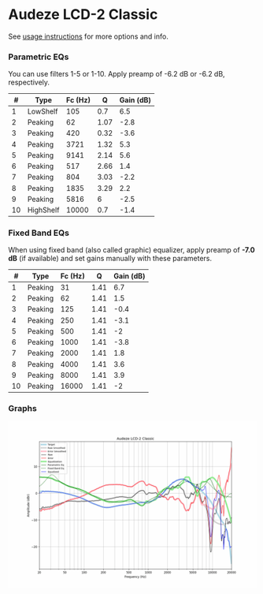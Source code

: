 # Audeze LCD-2 Classic
See [usage instructions](https://github.com/jaakkopasanen/AutoEq#usage) for more options and info.

### Parametric EQs
You can use filters 1-5 or 1-10. Apply preamp of -6.2 dB or -6.2 dB, respectively.

|   # | Type      |   Fc (Hz) |    Q |   Gain (dB) |
|-----|-----------|-----------|------|-------------|
|   1 | LowShelf  |       105 | 0.7  |         6.5 |
|   2 | Peaking   |        62 | 1.07 |        -2.8 |
|   3 | Peaking   |       420 | 0.32 |        -3.6 |
|   4 | Peaking   |      3721 | 1.32 |         5.3 |
|   5 | Peaking   |      9141 | 2.14 |         5.6 |
|   6 | Peaking   |       517 | 2.66 |         1.4 |
|   7 | Peaking   |       804 | 3.03 |        -2.2 |
|   8 | Peaking   |      1835 | 3.29 |         2.2 |
|   9 | Peaking   |      5816 | 6    |        -2.5 |
|  10 | HighShelf |     10000 | 0.7  |        -1.4 |

### Fixed Band EQs
When using fixed band (also called graphic) equalizer, apply preamp of **-7.0 dB** (if available) and set gains manually with these parameters.

|   # | Type    |   Fc (Hz) |    Q |   Gain (dB) |
|-----|---------|-----------|------|-------------|
|   1 | Peaking |        31 | 1.41 |         6.7 |
|   2 | Peaking |        62 | 1.41 |         1.5 |
|   3 | Peaking |       125 | 1.41 |        -0.4 |
|   4 | Peaking |       250 | 1.41 |        -3.1 |
|   5 | Peaking |       500 | 1.41 |        -2   |
|   6 | Peaking |      1000 | 1.41 |        -3.8 |
|   7 | Peaking |      2000 | 1.41 |         1.8 |
|   8 | Peaking |      4000 | 1.41 |         3.6 |
|   9 | Peaking |      8000 | 1.41 |         3.9 |
|  10 | Peaking |     16000 | 1.41 |        -2   |

### Graphs
![](./Audeze%20LCD-2%20Classic.png)

